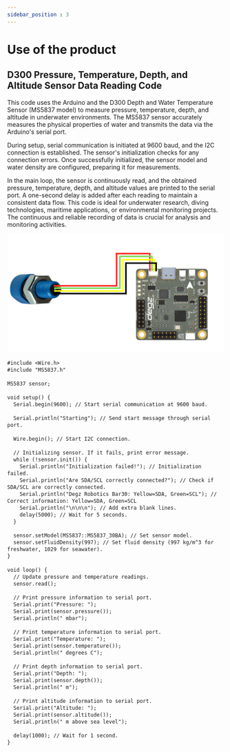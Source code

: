 ```yaml
---
sidebar_position : 3
---
```


# Use of the product


## D300 Pressure, Temperature, Depth, and Altitude Sensor Data Reading Code

This code uses the Arduino and the D300 Depth and Water Temperature Sensor (MS5837 model) to measure pressure, temperature, depth, and altitude in underwater environments. The MS5837 sensor accurately measures the physical properties of water and transmits the data via the Arduino's serial port.

During setup, serial communication is initiated at 9600 baud, and the I2C connection is established. The sensor's initialization checks for any connection errors. Once successfully initialized, the sensor model and water density are configured, preparing it for measurements.

In the main loop, the sensor is continuously read, and the obtained pressure, temperature, depth, and altitude values are printed to the serial port. A one-second delay is added after each reading to maintain a consistent data flow. This code is ideal for underwater research, diving technologies, maritime applications, or environmental monitoring projects. The continuous and reliable recording of data is crucial for analysis and monitoring activities.



![Suibo D300 bağlantı Şeması](./image/suibo-d300.png)



````
#include <Wire.h>
#include "MS5837.h"

MS5837 sensor;

void setup() {
  Serial.begin(9600); // Start serial communication at 9600 baud.
  
  Serial.println("Starting"); // Send start message through serial port.
  
  Wire.begin(); // Start I2C connection.

  // Initializing sensor. If it fails, print error message.
  while (!sensor.init()) {
    Serial.println("Initialization failed!"); // Initialization failed.
    Serial.println("Are SDA/SCL correctly connected?"); // Check if SDA/SCL are correctly connected.
    Serial.println("Degz Robotics Bar30: Yellow=SDA, Green=SCL"); // Correct information: Yellow=SDA, Green=SCL
    Serial.println("\n\n\n"); // Add extra blank lines.
    delay(5000); // Wait for 5 seconds.
  }
  
  sensor.setModel(MS5837::MS5837_30BA); // Set sensor model.
  sensor.setFluidDensity(997); // Set fluid density (997 kg/m^3 for freshwater, 1029 for seawater).
}

void loop() {
  // Update pressure and temperature readings.
  sensor.read();

  // Print pressure information to serial port.
  Serial.print("Pressure: "); 
  Serial.print(sensor.pressure()); 
  Serial.println(" mbar");
  
  // Print temperature information to serial port.
  Serial.print("Temperature: "); 
  Serial.print(sensor.temperature()); 
  Serial.println(" degrees C");
  
  // Print depth information to serial port.
  Serial.print("Depth: "); 
  Serial.print(sensor.depth()); 
  Serial.println(" m");
  
  // Print altitude information to serial port.
  Serial.print("Altitude: "); 
  Serial.print(sensor.altitude()); 
  Serial.println(" m above sea level");

  delay(1000); // Wait for 1 second.
}
````
